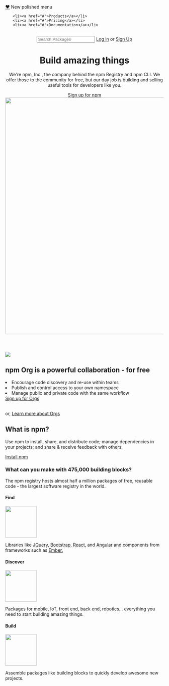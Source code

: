 
<nav>
  <div class="top-left">
    <a class = "heart" href="#">♥︎</a>
    <span class="acronym">New polished menu</span>
  </div>
  <ul class="top-links">
   
    <li><a href="#">Products</a></li>
    <li><a href="#">Pricing</a></li>
    <li><a href="#">Documentation</a></li>
    
  </ul>
</nav>

<header class=header>
  <div class=searchbar>
   <p><img src:"https://www.dropbox.com/preview/binoculars.svg?role=personal">
    <form>
    <input class=sb-input type="text" placeholder="Search Packages"
  </form>
      <a href="#">Log in</a> or <a href="#">Sign Up</a></p>
      </div>
  <div class=header-2>  
  <div class=header-2-left>
   <h1>Build amazing things</h1>
  <p>We're npm, Inc., the company behind the npm Registry and npm CLI. We offer those to the community for free, but our day job is building and selling useful tools for developers like you.</p>
    <a class= lnk-btn1 href="#"> Sign up for npm</a>
      </div>
  <div class=header-2-right>
    <image src=https://static.npmjs.com/images/hero-cityscape.svg width=800 height=750>
      </div>
    </div>
  </header>

<section id=section1>
  <div class=section1-teammate>
   <image src=https://static.npmjs.com/images/collaboration-security.svg>
   </div>
  <div class=section1-content>
  <h2>npm Org is a powerful collaboration - for free</h2>
  <lu>
    <li>Encourage code discovery and re-use within teams</li>
    <li>Publish and control access to your own namespace</li>
    <li>Manage public and private code with the same workflow</li>
    <a class=lnk-btn2 href="#">Sign up for Orgs</a>
    <p><br>or, <a class=section1-link href="#"> Learn more about Orgs</a></br></p>
    </div>
    </div>
    </section>
  
  <section id=section2>
    <div class=section2-content>
    <h2>What is npm?</h2>
    <p>Use npm to install, share, and distribute code; manage dependencies in your projects; and share & receive feedback with others.</p>
    <a class= lnk-btn3 href="#">Install npm</a>
    </div>
    <div class= section2-background style="background-image: url(https://static.npmjs.com/images/npm-is-BOXES.svg)";>
    </div>    
  </section>

  <section id=section3>
    <div class=section3-heading>
    <h3>What can you make with 475,000 building blocks?</h3>
    <p>The npm registry hosts almost half a million packages of free, reusable code - the largest software registry in the world.</p>
    </div>
    <div class=section3-container>
    <div class="col col-3">
    <imgsrc="https://www.dropbox.com/preview/binoculars.svg?role=personal">
    <h4>Find</h4>
    <img src="https://static.npmjs.com/images/binoculars-dot.svg" style="height: 100px;">
    <p>Libraries like <a class=section3-links href="#">JQuery,</a> <a class=section3-links href="#"> Bootstrap,</a> <a class=section3-links href="#">React,</a> and <a class=section3-links href="#">Angular</a> and components from frameworks such as <a class= section3-links href="#">Ember.</a></p>
    </div>
    <div class="col col-middle col-3">
    <h4>Discover</h4>
    <img src="https://static.npmjs.com/images/mountain-dot.svg" style="height: 100px;">
    <p>Packages for mobile, IoT, front end, back end, robotics... everything you need to start building amazing things.</p>
    </div>
    <div class="col col-3">
    <h4>Build</h4>
    <img src="https://static.npmjs.com/images/rucksack-dot.svg" style="height: 100px;">
    <p>Assemble packages like building blocks to quickly develop awesome new projects.</p>
    </div>
    </div>
  </section>
